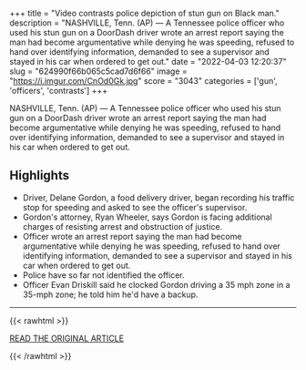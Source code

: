+++
title = "Video contrasts police depiction of stun gun on Black man."
description = "NASHVILLE, Tenn. (AP) — A Tennessee police officer who used his stun gun on a DoorDash driver wrote an arrest report saying the man had become argumentative while denying he was speeding, refused to hand over identifying information, demanded to see a supervisor and stayed in his car when ordered to get out."
date = "2022-04-03 12:20:37"
slug = "624990f66b065c5cad7d6f66"
image = "https://i.imgur.com/CnOd0Gk.jpg"
score = "3043"
categories = ['gun', 'officers', 'contrasts']
+++

NASHVILLE, Tenn. (AP) — A Tennessee police officer who used his stun gun on a DoorDash driver wrote an arrest report saying the man had become argumentative while denying he was speeding, refused to hand over identifying information, demanded to see a supervisor and stayed in his car when ordered to get out.

## Highlights

- Driver, Delane Gordon, a food delivery driver, began recording his traffic stop for speeding and asked to see the officer's supervisor.
- Gordon's attorney, Ryan Wheeler, says Gordon is facing additional charges of resisting arrest and obstruction of justice.
- Officer wrote an arrest report saying the man had become argumentative while denying he was speeding, refused to hand over identifying information, demanded to see a supervisor and stayed in his car when ordered to get out.
- Police have so far not identified the officer.
- Officer Evan Driskill said he clocked Gordon driving a 35 mph zone in a 35-mph zone; he told him he'd have a backup.

---

{{< rawhtml >}}
  <p class="article-category">
    <a target="_blank" href="https://apnews.com/article/business-tennessee-arrests-b97683184ee68be56ebd91b7a36d6783">READ THE ORIGINAL ARTICLE</a>
  </p>
{{< /rawhtml >}}
